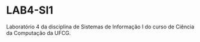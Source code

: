 # LAB4-SI1
Laboratório 4 da disciplina de Sistemas de Informação I do curso de Ciência da Computação da UFCG.
